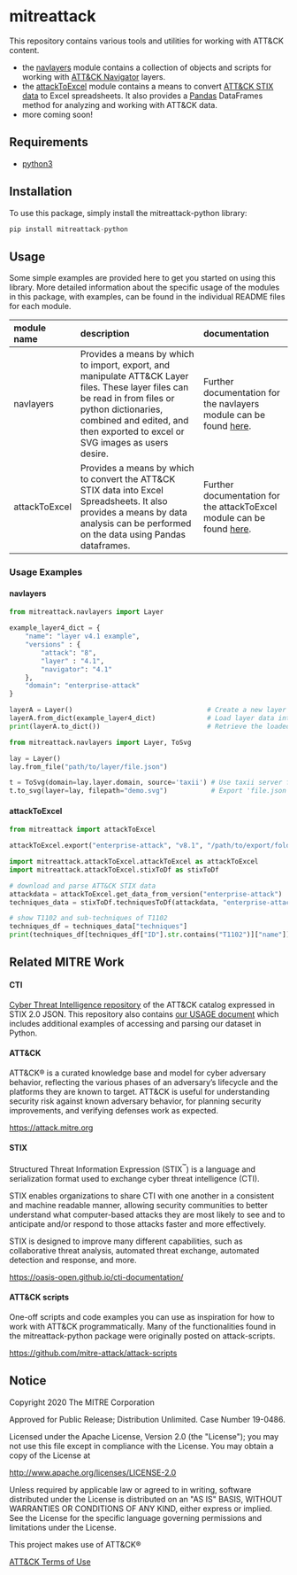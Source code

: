 # mitreattack

This repository contains various tools and utilities for working with ATT&CK content.
- the [navlayers](mitreattack/navlayers/) module contains a collection of objects and scripts for working with [ATT&CK Navigator](https://github.com/mitre-attack/attack-navigator) layers.
- the [attackToExcel](mitreattack/attackToExcel/) module contains a means to convert [ATT&CK STIX data](https://github.com/mitre/cti) to Excel spreadsheets. It also provides a [Pandas](https://pandas.pydata.org/) DataFrames method for
 analyzing and working with ATT&CK data.
- more coming soon!

## Requirements
- [python3](https://www.python.org/)

## Installation
To use this package, simply install the mitreattack-python library: 
```python
pip install mitreattack-python
``` 

## Usage
Some simple examples are provided here to get you started on using this library. More detailed information about the specific usage of the modules in this package, with examples, can be found in the individual README files for each module.

| module name | description | documentation |
|:------------|:------------|:--------------|
| navlayers | Provides a means by which to import, export, and manipulate ATT&CK Layer files. These layer files can be read in from files or python dictionaries, combined and edited, and then exported to excel or SVG images as users desire. | Further documentation for the navlayers module can be found [here](mitreattack/navlayers/README.md).|
| attackToExcel | Provides a means by which to convert the ATT&CK STIX data into Excel Spreadsheets. It also provides a means by data analysis can be performed on the data using Pandas dataframes. | Further documentation for the attackToExcel module can be found [here](mitreattack/attackToExcel/README.md).|
### Usage Examples
#### navlayers
```python
from mitreattack.navlayers import Layer

example_layer4_dict = {
    "name": "layer v4.1 example",
    "versions" : {
        "attack": "8",
        "layer" : "4.1",
        "navigator": "4.1"
    },
    "domain": "enterprise-attack"
}

layerA = Layer()                                  # Create a new layer object
layerA.from_dict(example_layer4_dict)             # Load layer data into existing layer object
print(layerA.to_dict())                           # Retrieve the loaded layer's data as a dictionary, and print it
```

```python
from mitreattack.navlayers import Layer, ToSvg

lay = Layer()
lay.from_file("path/to/layer/file.json")

t = ToSvg(domain=lay.layer.domain, source='taxii') # Use taxii server for template
t.to_svg(layer=lay, filepath="demo.svg")           # Export 'file.json' ATT&CK layer to demo.svg SVG
```
#### attackToExcel
```python
from mitreattack import attackToExcel

attackToExcel.export("enterprise-attack", "v8.1", "/path/to/export/folder")
```

```python
import mitreattack.attackToExcel.attackToExcel as attackToExcel
import mitreattack.attackToExcel.stixToDf as stixToDf

# download and parse ATT&CK STIX data
attackdata = attackToExcel.get_data_from_version("enterprise-attack")
techniques_data = stixToDf.techniquesToDf(attackdata, "enterprise-attack")

# show T1102 and sub-techniques of T1102
techniques_df = techniques_data["techniques"]
print(techniques_df[techniques_df["ID"].str.contains("T1102")]["name"])
```
## Related MITRE Work
#### CTI
[Cyber Threat Intelligence repository](https://github.com/mitre/cti) of the ATT&CK catalog expressed in STIX 2.0 JSON. This repository also contains [our USAGE document](https://github.com/mitre/cti/blob/master/USAGE.md) which includes additional examples of accessing and parsing our dataset in Python.

#### ATT&CK
ATT&CK® is a curated knowledge base and model for cyber adversary behavior, reflecting the various phases of an adversary’s lifecycle and the platforms they are known to target. ATT&CK is useful for understanding security risk against known adversary behavior, for planning security improvements, and verifying defenses work as expected.

https://attack.mitre.org

#### STIX
Structured Threat Information Expression (STIX<sup>™</sup>) is a language and serialization format used to exchange cyber threat intelligence (CTI).

STIX enables organizations to share CTI with one another in a consistent and machine readable manner, allowing security communities to better understand what computer-based attacks they are most likely to see and to anticipate and/or respond to those attacks faster and more effectively.

STIX is designed to improve many different capabilities, such as collaborative threat analysis, automated threat exchange, automated detection and response, and more.

https://oasis-open.github.io/cti-documentation/

#### ATT&CK scripts
One-off scripts and code examples you can use as inspiration for how to work with ATT&CK programmatically. Many of the functionalities found in the mitreattack-python package were originally posted on attack-scripts.

https://github.com/mitre-attack/attack-scripts

## Notice

Copyright 2020 The MITRE Corporation

Approved for Public Release; Distribution Unlimited. Case Number 19-0486.

Licensed under the Apache License, Version 2.0 (the "License");
you may not use this file except in compliance with the License.
You may obtain a copy of the License at

   http://www.apache.org/licenses/LICENSE-2.0

Unless required by applicable law or agreed to in writing, software
distributed under the License is distributed on an "AS IS" BASIS,
WITHOUT WARRANTIES OR CONDITIONS OF ANY KIND, either express or implied.
See the License for the specific language governing permissions and
limitations under the License.

This project makes use of ATT&CK®

[ATT&CK Terms of Use](https://attack.mitre.org/resources/terms-of-use/)
